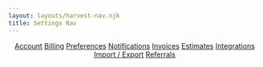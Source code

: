```yaml
---
layout: layouts/harvest-nav.njk
title: Settings Nav
---
```


<header id="top-nav">
  <nav>
    <a href="#" class="is-active">Account</a>
    <a href="#">Billing</a>
    <a href="#">Preferences</a>
    <a href="#">Notifications</a>
    <a href="#">Invoices</a>
    <a href="#">Estimates</a>
    <a href="#">Integrations</a>
    <a href="#">Import / Export</a>
    <a href="#">Referrals</a>
  </nav>
</header>
